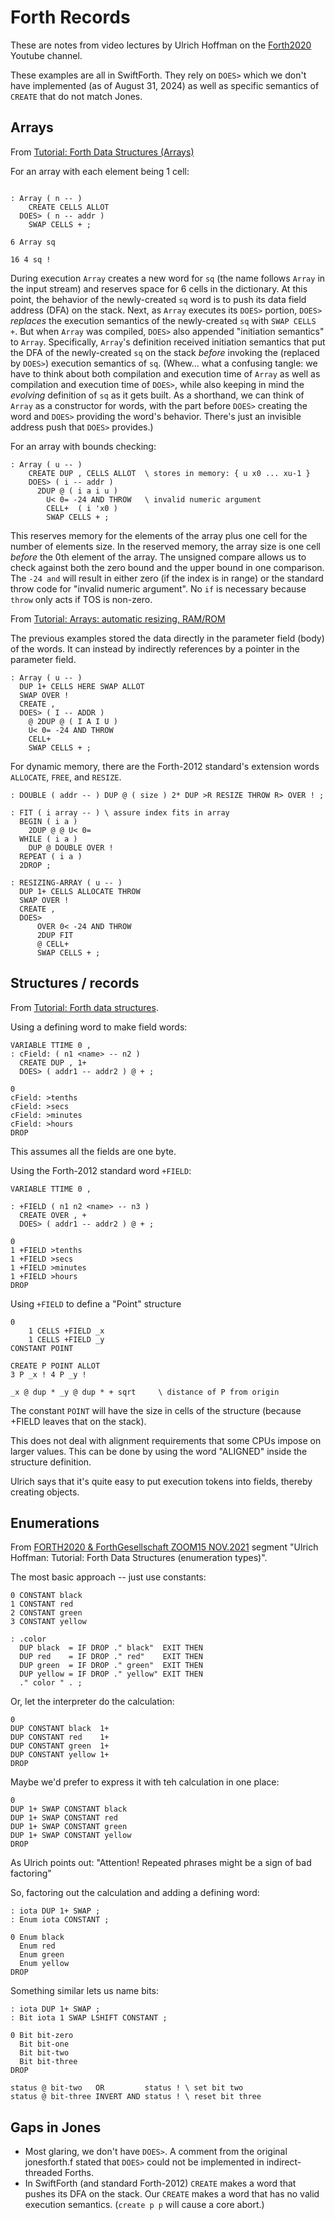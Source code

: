 # Forth Records

These are notes from video lectures by Ulrich Hoffman on the
[Forth2020](https://www.youtube.com/@Forth2020) Youtube channel.

These examples are all in SwiftForth. They rely on `DOES>` which we
don't have implemented (as of August 31, 2024) as well as specific
semantics of `CREATE` that do not match Jones.

## Arrays

From [Tutorial: Forth Data Structures (Arrays)](https://www.youtube.com/watch?v=lpkxVQt0_bU)

For an array with each element being 1 cell:

```

: Array ( n -- )
    CREATE CELLS ALLOT
  DOES> ( n -- addr )
    SWAP CELLS + ;

6 Array sq

16 4 sq !

```

During execution `Array` creates a new word for `sq` (the name follows
`Array` in the input stream) and reserves space for 6 cells in the
dictionary. At this point, the behavior of the newly-created `sq` word
is to push its data field address (DFA) on the stack. Next, as `Array`
executes its `DOES>` portion, `DOES>` _replaces_ the execution
semantics of the newly-created `sq` with `SWAP CELLS +`. But when
`Array` was compiled, `DOES>` also appended "initiation semantics" to
`Array`. Specifically, `Array`'s definition received initiation
semantics that put the DFA of the newly-created `sq` on the stack
_before_ invoking the (replaced by `DOES>`) execution semantics of
`sq`. (Whew... what a confusing tangle: we have to think about both
compilation and execution time of `Array` as well as compilation and
execution time of `DOES>`, while also keeping in mind the _evolving_
definition of `sq` as it gets built. As a shorthand, we can think of
`Array` as a constructor for words, with the part before `DOES>`
creating the word and `DOES>` providing the word's behavior. There's
just an invisible address push that `DOES>` provides.)

For an array with bounds checking:

```
: Array ( u -- )
    CREATE DUP , CELLS ALLOT  \ stores in memory: { u x0 ... xu-1 }
    DOES> ( i -- addr )
      2DUP @ ( i a i u )
        U< 0= -24 AND THROW   \ invalid numeric argument
        CELL+  ( i 'x0 )
        SWAP CELLS + ;
```

This reserves memory for the elements of the array plus one cell for
the number of elements size. In the reserved memory, the array size is
one cell _before_ the 0th element of the array. The unsigned compare
allows us to check against both the zero bound and the upper bound in
one comparison. The `-24 and` will result in either zero (if the index
is in range) or the standard throw code for "invalid numeric
argument". No `if` is necessary because `throw` only acts if TOS is
non-zero.

From [Tutorial: Arrays: automatic resizing, RAM/ROM](https://youtu.be/hjeyjLjj5nc?si=PB2zi32JRL5wefal&t=1345)

The previous examples stored the data directly in the parameter field
(body) of the words. It can instead by indirectly references by a
pointer in the parameter field.

```
: Array ( u -- )
  DUP 1+ CELLS HERE SWAP ALLOT
  SWAP OVER !
  CREATE ,
  DOES> ( I -- ADDR )
    @ 2DUP @ ( I A I U )
    U< 0= -24 AND THROW
    CELL+
    SWAP CELLS + ;
```

For dynamic memory, there are the Forth-2012 standard's extension
words `ALLOCATE`, `FREE`, and `RESIZE`.

```
: DOUBLE ( addr -- ) DUP @ ( size ) 2* DUP >R RESIZE THROW R> OVER ! ;

: FIT ( i array -- ) \ assure index fits in array
  BEGIN ( i a )
    2DUP @ @ U< 0=
  WHILE ( i a )
    DUP @ DOUBLE OVER !
  REPEAT ( i a )
  2DROP ;

: RESIZING-ARRAY ( u -- )
  DUP 1+ CELLS ALLOCATE THROW
  SWAP OVER !
  CREATE ,
  DOES>
      OVER 0< -24 AND THROW
      2DUP FIT
      @ CELL+
      SWAP CELLS + ;
```


## Structures / records

From [Tutorial: Forth data structures](https://www.youtube.com/watch?v=6xFYcHhjojY).

Using a defining word to make field words:

```
VARIABLE TTIME 0 ,
: cField: ( n1 <name> -- n2 )
  CREATE DUP , 1+
  DOES> ( addr1 -- addr2 ) @ + ;

0
cField: >tenths
cField: >secs
cField: >minutes
cField: >hours
DROP
```

This assumes all the fields are one byte.

Using the Forth-2012 standard word `+FIELD`:

```
VARIABLE TTIME 0 ,

: +FIELD ( n1 n2 <name> -- n3 )
  CREATE OVER , +
  DOES> ( addr1 -- addr2 ) @ + ;

0
1 +FIELD >tenths
1 +FIELD >secs
1 +FIELD >minutes
1 +FIELD >hours
DROP
```

Using `+FIELD` to define a "Point" structure

```
0
    1 CELLS +FIELD _x
    1 CELLS +FIELD _y
CONSTANT POINT

CREATE P POINT ALLOT
3 P _x ! 4 P _y !

_x @ dup * _y @ dup * + sqrt     \ distance of P from origin
```

The constant `POINT` will have the size in cells of the structure
(because +FIELD leaves that on the stack).

This does not deal with alignment requirements that some CPUs impose
on larger values. This can be done by using the word "ALIGNED" inside
the structure definition.

Ulrich says that it's quite easy to put execution tokens into fields,
thereby creating objects.

## Enumerations

From [FORTH2020 & ForthGesellschaft ZOOM15
NOV.2021](https://www.youtube.com/watch?v=CgxwbeLWSZM) segment "Ulrich
Hoffman: Tutorial: Forth Data Structures (enumeration types)".

The most basic approach -- just use constants:

```
0 CONSTANT black
1 CONSTANT red
2 CONSTANT green
3 CONSTANT yellow

: .color
  DUP black  = IF DROP ." black"  EXIT THEN
  DUP red    = IF DROP ." red"    EXIT THEN
  DUP green  = IF DROP ." green"  EXIT THEN
  DUP yellow = IF DROP ." yellow" EXIT THEN
  ." color " . ;
```

Or, let the interpreter do the calculation:

```
0
DUP CONSTANT black  1+
DUP CONSTANT red    1+
DUP CONSTANT green  1+
DUP CONSTANT yellow 1+
DROP
```

Maybe we'd prefer to express it with teh calculation in one place:

```
0
DUP 1+ SWAP CONSTANT black
DUP 1+ SWAP CONSTANT red
DUP 1+ SWAP CONSTANT green
DUP 1+ SWAP CONSTANT yellow
DROP
```

As Ulrich points out: "Attention! Repeated phrases might be a sign of bad factoring"

So, factoring out the calculation and adding a defining word:

```
: iota DUP 1+ SWAP ;
: Enum iota CONSTANT ;

0 Enum black
  Enum red
  Enum green
  Enum yellow
DROP
```

Something similar lets us name bits:

```
: iota DUP 1+ SWAP ;
: Bit iota 1 SWAP LSHIFT CONSTANT ;

0 Bit bit-zero
  Bit bit-one
  Bit bit-two
  Bit bit-three
DROP

status @ bit-two   OR         status ! \ set bit two
status @ bit-three INVERT AND status ! \ reset bit three
```

## Gaps in Jones

- Most glaring, we don't have `DOES>`. A comment from the original jonesforth.f stated that `DOES>` could not be implemented in indirect-threaded Forths.
- In SwiftForth (and standard Forth-2012) `CREATE` makes a word that pushes its DFA on the stack. Our `CREATE` makes a word that has no valid execution semantics. (`create p p` will cause a core abort.)

